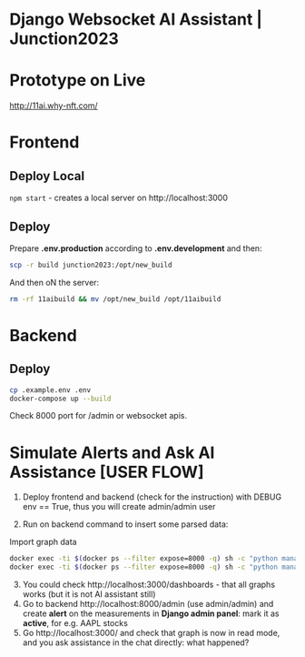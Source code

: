 # Django Websocket AI Assistant | Junction2023

# Prototype on Live
http://11ai.why-nft.com/

# Frontend
## Deploy Local
`npm start` - creates a local server on http://localhost:3000


## Deploy
Prepare **.env.production** according to **.env.development** and then:

```bash
scp -r build junction2023:/opt/new_build
```

And then oN the server:
```bash
rm -rf 11aibuild && mv /opt/new_build /opt/11aibuild
```

# Backend
## Deploy

```bash
cp .example.env .env
docker-compose up --build
```

Check 8000 port for /admin or websocket apis.

# Simulate Alerts and Ask AI Assistance [USER FLOW]
1. Deploy frontend and backend (check for the instruction) with DEBUG env == True, thus you will create admin/admin user

2. Run on backend command to insert some parsed data:

Import graph data 
```bash
docker exec -ti $(docker ps --filter expose=8000 -q) sh -c "python manage.py import_json_data"
docker exec -ti $(docker ps --filter expose=8000 -q) sh -c "python manage.py create_disabled_alerts"
```

3. You could check http://localhost:3000/dashboards - that all graphs works (but it is not AI assistant still)
4. Go to backend http://localhost:8000/admin (use admin/admin) and create **alert** on the measurements in **Django admin panel**: mark it as **active**, for e.g. AAPL stocks
5. Go http://localhost:3000/ and check that graph is now in read mode, and you ask assistance in the chat directly: what happened?
